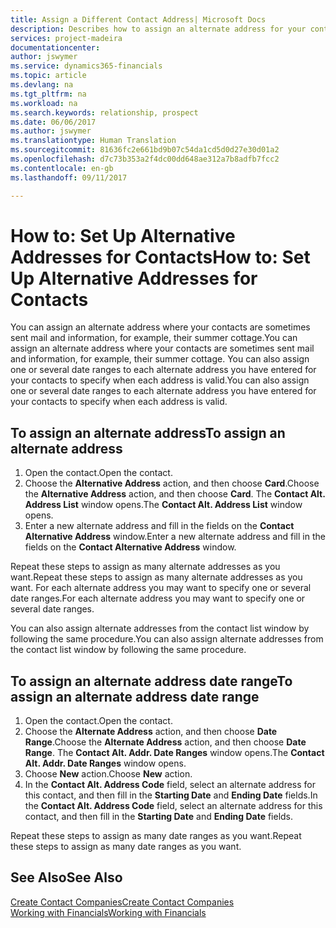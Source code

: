```yaml
---
title: Assign a Different Contact Address| Microsoft Docs
description: Describes how to assign an alternate address for your contacts or prospects, where they are sometimes sent information.
services: project-madeira
documentationcenter: 
author: jswymer
ms.service: dynamics365-financials
ms.topic: article
ms.devlang: na
ms.tgt_pltfrm: na
ms.workload: na
ms.search.keywords: relationship, prospect
ms.date: 06/06/2017
ms.author: jswymer
ms.translationtype: Human Translation
ms.sourcegitcommit: 81636fc2e661bd9b07c54da1cd5d0d27e30d01a2
ms.openlocfilehash: d7c73b353a2f4dc00dd648ae312a7b8adfb7fcc2
ms.contentlocale: en-gb
ms.lasthandoff: 09/11/2017

---
```

# <a name="how-to-set-up-alternative-addresses-for-contacts"></a><span data-ttu-id="61cce-103">How to: Set Up Alternative Addresses for Contacts</span><span class="sxs-lookup"><span data-stu-id="61cce-103">How to: Set Up Alternative Addresses for Contacts</span></span>
<span data-ttu-id="61cce-104">You can assign an alternate address where your contacts are sometimes sent mail and information, for example, their summer cottage.</span><span class="sxs-lookup"><span data-stu-id="61cce-104">You can assign an alternate address where your contacts are sometimes sent mail and information, for example, their summer cottage.</span></span> <span data-ttu-id="61cce-105">You can also assign one or several date ranges to each alternate address you have entered for your contacts to specify when each address is valid.</span><span class="sxs-lookup"><span data-stu-id="61cce-105">You can also assign one or several date ranges to each alternate address you have entered for your contacts to specify when each address is valid.</span></span>

## <a name="to-assign-an-alternate-address"></a><span data-ttu-id="61cce-106">To assign an alternate address</span><span class="sxs-lookup"><span data-stu-id="61cce-106">To assign an alternate address</span></span>
1. <span data-ttu-id="61cce-107">Open the contact.</span><span class="sxs-lookup"><span data-stu-id="61cce-107">Open the contact.</span></span>
2. <span data-ttu-id="61cce-108">Choose the **Alternative Address** action, and then choose **Card**.</span><span class="sxs-lookup"><span data-stu-id="61cce-108">Choose the **Alternative Address** action, and then choose **Card**.</span></span> <span data-ttu-id="61cce-109">The **Contact Alt. Address List** window opens.</span><span class="sxs-lookup"><span data-stu-id="61cce-109">The **Contact Alt. Address List** window opens.</span></span>
3. <span data-ttu-id="61cce-110">Enter a new alternate address and fill in the fields on the **Contact Alternative Address** window.</span><span class="sxs-lookup"><span data-stu-id="61cce-110">Enter a new alternate address and fill in the fields on the **Contact Alternative Address** window.</span></span>

<span data-ttu-id="61cce-111">Repeat these steps to assign as many alternate addresses as you want.</span><span class="sxs-lookup"><span data-stu-id="61cce-111">Repeat these steps to assign as many alternate addresses as you want.</span></span> <span data-ttu-id="61cce-112">For each alternate address you may want to specify one or several date ranges.</span><span class="sxs-lookup"><span data-stu-id="61cce-112">For each alternate address you may want to specify one or several date ranges.</span></span>

<span data-ttu-id="61cce-113">You can also assign alternate addresses from the contact list window by following the same procedure.</span><span class="sxs-lookup"><span data-stu-id="61cce-113">You can also assign alternate addresses from the contact list window by following the same procedure.</span></span>

## <a name="to-assign-an-alternate-address-date-range"></a><span data-ttu-id="61cce-114">To assign an alternate address date range</span><span class="sxs-lookup"><span data-stu-id="61cce-114">To assign an alternate address date range</span></span>
1. <span data-ttu-id="61cce-115">Open the contact.</span><span class="sxs-lookup"><span data-stu-id="61cce-115">Open the contact.</span></span>
2. <span data-ttu-id="61cce-116">Choose the **Alternate Address** action, and then choose **Date Range**.</span><span class="sxs-lookup"><span data-stu-id="61cce-116">Choose the **Alternate Address** action, and then choose **Date Range**.</span></span> <span data-ttu-id="61cce-117">The **Contact Alt. Addr. Date Ranges** window opens.</span><span class="sxs-lookup"><span data-stu-id="61cce-117">The **Contact Alt. Addr. Date Ranges** window opens.</span></span>
3. <span data-ttu-id="61cce-118">Choose **New** action.</span><span class="sxs-lookup"><span data-stu-id="61cce-118">Choose **New** action.</span></span>
4. <span data-ttu-id="61cce-119">In the **Contact Alt. Address Code** field, select an alternate address for this contact, and then fill in the **Starting Date** and **Ending Date** fields.</span><span class="sxs-lookup"><span data-stu-id="61cce-119">In the **Contact Alt. Address Code** field, select an alternate address for this contact, and then fill in the **Starting Date** and **Ending Date** fields.</span></span>

<span data-ttu-id="61cce-120">Repeat these steps to assign as many date ranges as you want.</span><span class="sxs-lookup"><span data-stu-id="61cce-120">Repeat these steps to assign as many date ranges as you want.</span></span>

## <a name="see-also"></a><span data-ttu-id="61cce-121">See Also</span><span class="sxs-lookup"><span data-stu-id="61cce-121">See Also</span></span>
[<span data-ttu-id="61cce-122">Create Contact Companies</span><span class="sxs-lookup"><span data-stu-id="61cce-122">Create Contact Companies</span></span>](marketing-create-contact-companies.md)  
[<span data-ttu-id="61cce-123">Working with Financials</span><span class="sxs-lookup"><span data-stu-id="61cce-123">Working with Financials</span></span>](ui-work-product.md)


